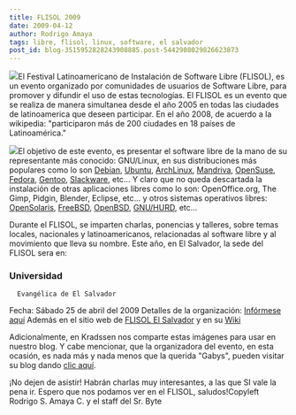 ```yaml
---
title: FLISOL 2009
date: 2009-04-12
author: Rodrigo Amaya
tags: libre, flisol, linux, software, el salvador
post_id: blog-3515952828243908885.post-5442908029826623873
---
```


[![](http://1.bp.blogspot.com/_ayvorITawE4/SeEROBRZKDI/AAAAAAAAB8g/a3fSsF2PjjM/s320/Logo_Flisol_2008.png)](http://1.bp.blogspot.com/_ayvorITawE4/SeEROBRZKDI/AAAAAAAAB8g/a3fSsF2PjjM/s1600-h/Logo_Flisol_2008.png)El Festival
      Latinoamericano de Instalación de Software Libre (FLISOL), es un evento organizado por
      comunidades de usuarios de Software Libre, para promover y difundir el uso de estas
      tecnologías. El FLISOL es un evento que se realiza de manera simultanea desde el año 2005 en
      todas las ciudades de latinoamerica que deseen participar. En el año 2008, de acuerdo a la
      wikipedia: "participaron más de 200 ciudades en 18 países de Latinoamérica."

[![](http://img135.imageshack.us/img135/6302/stickerflisolld8.png)](http://img135.imageshack.us/img135/6302/stickerflisolld8.png)El objetivo de este evento, es presentar el software libre de la mano de su
      representante más conocido: GNU/Linux, en sus distribuciones más populares como lo son [Debian](http://www.debian.org/), [Ubuntu](http://www.ubuntu.com/), [ArchLinux](http://www.archlinux.org/), [Mandriva](http://www.mandriva.com/), [OpenSuse](http://www.opensuse.org/), [Fedora](http://fedoraproject.org/), [Gentoo](http://www.gentoo.org/), [Slackware](http://www.slackware.com/), etc...
Y claro que no
      queda descartada la instalación de otras aplicaciones libres como lo son: OpenOffice.org, The
      Gimp, Pidgin, Blender, Eclipse, etc... y otros sistemas operativos libres: [OpenSolaris](http://opensolaris.org/), [FreeBSD](http://www.freebsd.org/), [OpenBSD](http://www.openbsd.org/), [GNU/HURD](http://www.gnu.org/software/hurd/), etc...

Durante el FLISOL, se imparten charlas, ponencias y talleres, sobre temas locales,
      nacionales y latinoamericanos, relacionadas al software libre y al movimiento que lleva su
      nombre.
Este año, en El Salvador, la sede del FLISOL sera en:

### Universidad
      Evangélica de El Salvador
 Fecha: Sábado 25
      de abril del 2009
Detalles de la organización: [Infórmese aquí](http://wiki.gnusal.org/index.php/Flisol2009)
Además en el sitio web de [FLISOL El Salvador](http://flisolsv.org/) y en su [Wiki](http://wiki.flisolsv.org/)

Adicionalmente, en Kradssen nos comparte estas
      imágenes para
      usar en nuestro blog. Y cabe mencionar, que la organizadora del evento, en esta ocasión, es
      nada más y nada menos que la querida "Gabys", pueden
      visitar su blog dando [clic aquí](http://gabys.wordpress.com/2009/04/07/543/).

¡No dejen de asistir!
      Habrán charlas muy interesantes, a las que SI vale la
      pena ir. Espero que nos podamos ver en el FLISOL, saludos!Copyleft Rodrigo S. Amaya C. y el staff del Sr.
      Byte